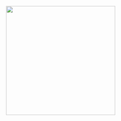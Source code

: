 
<img src="https://turbofaggot.xyz/%E2%80%8D%E1%A0%8E%E2%81%A0%E2%80%8D%E2%81%A0%E2%80%8C%E2%80%8D%E2%80%8D%E2%80%8D%E2%80%8B.gif" width="300" height="300" />
